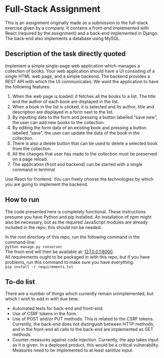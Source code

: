 # Full-Stack Assignment
This is an assignment originally made as a submission to the full-stack exercise given by a company. 
It contains a front-end implemented with React (required by the assignment) and a back-end implemented in Django.
The back-end also implements a database using MySQL.

## Description of the task directly quoted
Implement a simple single-page web application which manages a collection of books. Your
web application should have a UI consisting of a single HTML web page, and a simple
backend. The backend provides a REST API with which the UI communicates. We want the
application to have the following features:
1. When the web page is loaded, it fetches all the books to a list. The title and the
author of each book are displayed in the list.
2. When a book in the list is clicked, it is selected and its author, title and description are
displayed in a form next to the list.
3. By inputting data to the form and pressing a button labelled “save new”, the user can
add new books to the collection.
4. By editing the form data of an existing book and pressing a button labelled “save”,
the user can update the data of the book in the collection.
5. There is also a delete button that can be used to delete a selected book from the
collection.
6. All the changes that user has made to the collection must be preserved on a page
reload.
7. The application (front and backend) can be started with a single command in terminal


Use React for frontend. You can freely choose the technologies by which you are going to
implement the backend.

## How to run
The code presented here is completely functional. 
These instructions presume you have Python and pip installed.
An installation of npm might also be necessary, 
but as the required JavaScript modules are already included in the repo, 
this should not be needed.   


In the root directory of this repo, run the following command in the command-line:  
`python manage.py runserver`   
The front-end will then be available at: [127.0.0.1:8000](http://127.0.0.1:8000).  
All requirements ought to be packaged in with this repo, but if you have problems,
run this command to make sure you have everything:  
`pip install -r requirements.txt`

## To-do list
There are a number of things which currently remain unimplemented, but which I wish to add in with due time:
- Automated tests for back-end and front-end.
- Use of CSRF tokens in the form.
- Use of POST and/or PUT methods. This is related to the CSRF tokens. 
Currently, the back-end does not distinguish between HTTP methods, 
and in the front-end all calls to the back-end are implemented as GET methods.
- Counter-measures against code injection. Currently, the app takes input as it is given.
In a deployed product, this would be a critical vulnerability. 
Measures need to be implemented to at least sanitize input.
